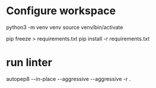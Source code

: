 # Configure workspace
python3 -m venv venv
source venv/bin/activate

pip freeze > requirements.txt
pip install -r requirements.txt

# run linter
autopep8 --in-place --aggressive --aggressive -r .